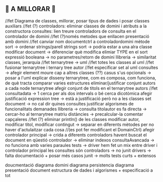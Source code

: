 ## 🎉 A MILLORAR 🎉
//fet Diagrama de classes, millorar, posar tipus de dades i posar classes auxiliars
//fet (?) controladors: eliminar classes de domini i atributs a la constructora
consultes: lien
treure controladors de consulta en el controlador de domini
//fet (?)només metodes que enllacen presentació amb domini
//fet canviar nom documentctrl a controladordomini
mètode sort -> ordenar strings/parell strings
sort -> podria estar a una alra classe
modificar document -> diferenciar què modifica
elimiar TYPE en el sort
expressió booleana -> no parametres/retorn de domini
llibreria -> similaritat classes, jerarquia
//fet ternarytree -> uml
//fet totes les classes al uml
//fet fusionar ternarytree i ternary tree autor
//fet especificar set al uml
consultes -> afegir element moure cap a altres classes
(??) casus s'us opcionals -> posar a l'uml
explicar disseny ternarytree, com es composa, com funciona, de què tracta
comparar varies estructures
eliminar/justificar conjunt autors a cada node
ternarytree afegir conjunt de titols en el ternarytree autors
//fet consultadata -> 1 cerca per als dos intervals o bé cerca dicotòmica afegir justificació
expression tree -> està a justificació però no a les classes
set document -> no cal dir quines consultes
justificar algorismes de funcionalitats demanades
llibreria -> consulta titolautor es fa directa -> cercar-ho al ternarytree
matriu distàncies -> precalcular-la
comentar capçaleres
//fet (?) eliminar println() de les classes
modificar autor, modificar titol, modificar contingut -> separar en diferents mètodes per no haver d'actulaitzar cada cosa
//(es pot fer modificant el DomainCtrl) afegir controlador principal -> crida a diferents controladors havent buscat el document en qüestió
controlador -> eliminar indexos
consultaAvancada -> no funciona amb varies paraules
tests -> driver hem fet un mix entre driver i controlador principal
les consultes són controladors -> no junit
drivers -> falta documentació + posar més casos
junit -> molts tests curts + extensos

doucmentació diagrama domini diagrama persistencia diagrama presentació document estructura de dades i algorismes + especificació a tot
